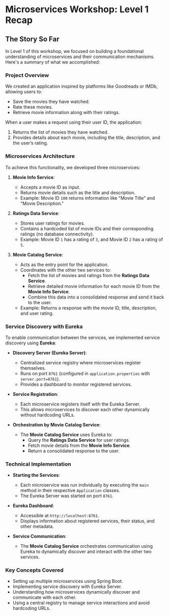 # Microservices Workshop: Level 1 Recap

## The Story So Far

In Level 1 of this workshop, we focused on building a foundational understanding of microservices and their communication mechanisms. Here's a summary of what we accomplished:

### Project Overview

We created an application inspired by platforms like Goodreads or IMDb, allowing users to:
- Save the movies they have watched.
- Rate these movies.
- Retrieve movie information along with their ratings.

When a user makes a request using their user ID, the application:
1. Returns the list of movies they have watched.
2. Provides details about each movie, including the title, description, and the user’s rating.

### Microservices Architecture

To achieve this functionality, we developed three microservices:

1. **Movie Info Service**:
   - Accepts a movie ID as input.
   - Returns movie details such as the title and description.
   - Example: Movie ID `100` returns information like "Movie Title" and "Movie Description."

2. **Ratings Data Service**:
   - Stores user ratings for movies.
   - Contains a hardcoded list of movie IDs and their corresponding ratings (no database connectivity).
   - Example: Movie ID `1` has a rating of `3`, and Movie ID `2` has a rating of `5`.

3. **Movie Catalog Service**:
   - Acts as the entry point for the application.
   - Coordinates with the other two services to:
     - Fetch the list of movies and ratings from the **Ratings Data Service**.
     - Retrieve detailed movie information for each movie ID from the **Movie Info Service**.
     - Combine this data into a consolidated response and send it back to the user.
   - Example: Returns a response with the movie ID, title, description, and user rating.

### Service Discovery with Eureka

To enable communication between the services, we implemented service discovery using **Eureka**:
- **Discovery Server (Eureka Server)**:
  - Centralized service registry where microservices register themselves.
  - Runs on port `8761` (configured in `application.properties` with `server.port=8761`).
  - Provides a dashboard to monitor registered services.

- **Service Registration**:
  - Each microservice registers itself with the Eureka Server.
  - This allows microservices to discover each other dynamically without hardcoding URLs.

- **Orchestration by Movie Catalog Service**:
  - The **Movie Catalog Service** uses Eureka to:
    - Query the **Ratings Data Service** for user ratings.
    - Fetch movie details from the **Movie Info Service**.
    - Return a consolidated response to the user.

### Technical Implementation

- **Starting the Services**:
  - Each microservice was run individually by executing the `main` method in their respective `Application` classes.
  - The Eureka Server was started on port `8761`.

- **Eureka Dashboard**:
  - Accessible at `http://localhost:8761`.
  - Displays information about registered services, their status, and other metadata.

- **Service Communication**:
  - The **Movie Catalog Service** orchestrates communication using Eureka to dynamically discover and interact with the other two services.

### Key Concepts Covered

- Setting up multiple microservices using Spring Boot.
- Implementing service discovery with Eureka Server.
- Understanding how microservices dynamically discover and communicate with each other.
- Using a central registry to manage service interactions and avoid hardcoding URLs.
